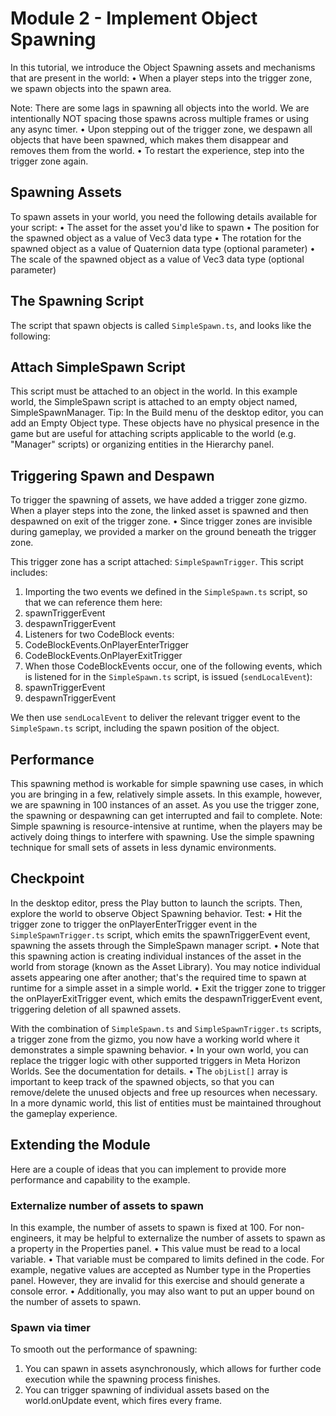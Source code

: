 # Module 2 - Implement Object Spawning

In this tutorial, we introduce the Object Spawning assets and mechanisms that are present in the world:
• When a player steps into the trigger zone, we spawn objects into the spawn area.

Note: There are some lags in spawning all objects into the world. We are intentionally NOT spacing those spawns across multiple frames or using any async timer.
• Upon stepping out of the trigger zone, we despawn all objects that have been spawned, which makes them disappear and removes them from the world.
• To restart the experience, step into the trigger zone again.

## Spawning Assets

To spawn assets in your world, you need the following details available for your script:
• The asset for the asset you'd like to spawn
• The position for the spawned object as a value of Vec3 data type
• The rotation for the spawned object as a value of Quaternion data type (optional parameter)
• The scale of the spawned object as a value of Vec3 data type (optional parameter)

## The Spawning Script

The script that spawn objects is called `SimpleSpawn.ts`, and looks like the following:

## Attach SimpleSpawn Script

This script must be attached to an object in the world. In this example world, the SimpleSpawn script is attached to an empty object named, SimpleSpawnManager. Tip: In the Build menu of the desktop editor, you can add an Empty Object type. These objects have no physical presence in the game but are useful for attaching scripts applicable to the world (e.g. "Manager" scripts) or organizing entities in the Hierarchy panel.

## Triggering Spawn and Despawn

To trigger the spawning of assets, we have added a trigger zone gizmo. When a player steps into the zone, the linked asset is spawned and then despawned on exit of the trigger zone.
• Since trigger zones are invisible during gameplay, we provided a marker on the ground beneath the trigger zone.

This trigger zone has a script attached: `SimpleSpawnTrigger`. This script includes:
1. Importing the two events we defined in the `SimpleSpawn.ts` script, so that we can reference them here:
  1. spawnTriggerEvent
  2. despawnTriggerEvent
2. Listeners for two CodeBlock events:
  1. CodeBlockEvents.OnPlayerEnterTrigger
  2. CodeBlockEvents.OnPlayerExitTrigger
3. When those CodeBlockEvents occur, one of the following events, which is listened for in the `SimpleSpawn.ts` script, is issued (`sendLocalEvent`):
  1. spawnTriggerEvent
  2. despawnTriggerEvent

We then use `sendLocalEvent` to deliver the relevant trigger event to the `SimpleSpawn.ts` script, including the spawn position of the object.

## Performance

This spawning method is workable for simple spawning use cases, in which you are bringing in a few, relatively simple assets. In this example, however, we are spawning in 100 instances of an asset. As you use the trigger zone, the spawning or despawning can get interrupted and fail to complete. Note: Simple spawning is resource-intensive at runtime, when the players may be actively doing things to interfere with spawning. Use the simple spawning technique for small sets of assets in less dynamic environments.

## Checkpoint

In the desktop editor, press the Play button to launch the scripts. Then, explore the world to observe Object Spawning behavior. Test:
• Hit the trigger zone to trigger the onPlayerEnterTrigger event in the `SimpleSpawnTrigger.ts` script, which emits the spawnTriggerEvent event, spawning the assets through the SimpleSpawn manager script.
• Note that this spawning action is creating individual instances of the asset in the world from storage (known as the Asset Library). You may notice individual assets appearing one after another; that's the required time to spawn at runtime for a simple asset in a simple world.
• Exit the trigger zone to trigger the onPlayerExitTrigger event, which emits the despawnTriggerEvent event, triggering deletion of all spawned assets.

With the combination of `SimpleSpawn.ts` and `SimpleSpawnTrigger.ts` scripts, a trigger zone from the gizmo, you now have a working world where it demonstrates a simple spawning behavior.
• In your own world, you can replace the trigger logic with other supported triggers in Meta Horizon Worlds. See the documentation for details.
• The `objList[]` array is important to keep track of the spawned objects, so that you can remove/delete the unused objects and free up resources when necessary. In a more dynamic world, this list of entities must be maintained throughout the gameplay experience.

## Extending the Module

Here are a couple of ideas that you can implement to provide more performance and capability to the example.

### Externalize number of assets to spawn

In this example, the number of assets to spawn is fixed at 100. For non-engineers, it may be helpful to externalize the number of assets to spawn as a property in the Properties panel.
• This value must be read to a local variable.
• That variable must be compared to limits defined in the code. For example, negative values are accepted as Number type in the Properties panel. However, they are invalid for this exercise and should generate a console error.
• Additionally, you may also want to put an upper bound on the number of assets to spawn.

### Spawn via timer

To smooth out the performance of spawning:
1. You can spawn in assets asynchronously, which allows for further code execution while the spawning process finishes.
2. You can trigger spawning of individual assets based on the world.onUpdate event, which fires every frame.
